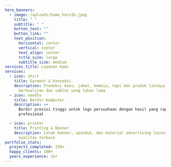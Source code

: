 ```yaml
---
hero_banners:
  - image: /uploads/home_hero1b.jpeg
    title: " "
    subtitle: " "
    button_text: ""
    button_link: ""
    text_position:
      horizontal: center
      vertical: center
      text_align: center
      title_size: large
      subtitle_size: medium
services_title: Layanan Kami
services:
  - icon: shirt
    title: Garment & Konveksi
    description: Produksi kaos, jaket, kemeja, topi dan produk lainnya dengan bahan
      berkualitas dan sablon yang tahan lama
  - icon: needle
    title: Bordir Komputer
    description: >+
      Bordir presisi tinggi untuk logo perusahaan dengan hasil yang rapi dan
      profesional

  - icon: printer
    title: Printing & Banner
    description: Cetak banner, spanduk, dan material advertising lainnya dengan
      kualitas terbaik
portfolio_stats:
  projects_completed: 150+
  happy_clients: 100+
  years_experience: 15+
---
```

